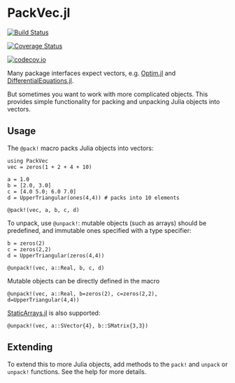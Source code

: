 # PackVec.jl

[![Build Status](https://travis-ci.org/simonbyrne/PackVec.jl.svg?branch=master)](https://travis-ci.org/simonbyrne/PackVec.jl)

[![Coverage Status](https://coveralls.io/repos/simonbyrne/PackVec.jl/badge.svg?branch=master&service=github)](https://coveralls.io/github/simonbyrne/PackVec.jl?branch=master)

[![codecov.io](http://codecov.io/github/simonbyrne/PackVec.jl/coverage.svg?branch=master)](http://codecov.io/github/simonbyrne/PackVec.jl?branch=master)


Many package interfaces expect vectors, e.g. [Optim.jl](https://github.com/JuliaNLSolvers/Optim.jl) and [DifferentialEquations.jl](https://github.com/JuliaDiffEq/DifferentialEquations.jl).

But sometimes you want to work with more complicated objects. This provides simple functionality for packing and unpacking Julia objects into vectors.

## Usage
The `@pack!` macro packs Julia objects into vectors:

```
using PackVec
vec = zeros(1 + 2 + 4 + 10) 

a = 1.0
b = [2.0, 3.0]
c = [4.0 5.0; 6.0 7.0]
d = UpperTriangular(ones(4,4)) # packs into 10 elements

@pack!(vec, a, b, c, d)
```

To unpack, use `@unpack!`: mutable objects (such as arrays) should be predefined, and immutable ones specified with a type specifier:
```
b = zeros(2)
c = zeros(2,2)
d = UpperTriangular(zeros(4,4))

@unpack!(vec, a::Real, b, c, d)
```

Mutable objects can be directly defined in the macro
```
@unpack!(vec, a::Real, b=zeros(2), c=zeros(2,2), d=UpperTriangular(4,4))
```

[StaticArrays.jl](https://github.com/JuliaArrays/StaticArrays.jl) is also supported:
```
@unpack!(vec, a::SVector{4}, b::SMatrix{3,3})
```

## Extending

To extend this to more Julia objects, add methods to the `pack!` and `unpack` or `unpack!` functions. See the help for more details.
